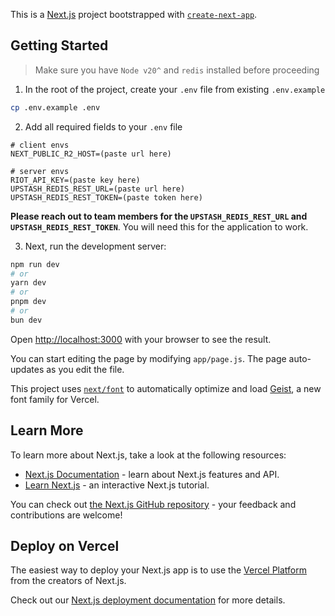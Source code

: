 This is a [Next.js](https://nextjs.org) project bootstrapped with [`create-next-app`](https://github.com/vercel/next.js/tree/canary/packages/create-next-app).

## Getting Started

> Make sure you have `Node v20^` and `redis` installed before proceeding

1.  In the root of the project, create your `.env` file from existing `.env.example`

```bash
cp .env.example .env
```

2. Add all required fields to your `.env` file

```env
# client envs
NEXT_PUBLIC_R2_HOST=(paste url here)

# server envs
RIOT_API_KEY=(paste key here)
UPSTASH_REDIS_REST_URL=(paste url here)
UPSTASH_REDIS_REST_TOKEN=(paste token here)
```

**Please reach out to team members for the `UPSTASH_REDIS_REST_URL` and `UPSTASH_REDIS_REST_TOKEN`**. You will need this for the application to work.

3. Next, run the development server:

```bash
npm run dev
# or
yarn dev
# or
pnpm dev
# or
bun dev
```

Open [http://localhost:3000](http://localhost:3000) with your browser to see the result.

You can start editing the page by modifying `app/page.js`. The page auto-updates as you edit the file.

This project uses [`next/font`](https://nextjs.org/docs/app/building-your-application/optimizing/fonts) to automatically optimize and load [Geist](https://vercel.com/font), a new font family for Vercel.

## Learn More

To learn more about Next.js, take a look at the following resources:

- [Next.js Documentation](https://nextjs.org/docs) - learn about Next.js features and API.
- [Learn Next.js](https://nextjs.org/learn) - an interactive Next.js tutorial.

You can check out [the Next.js GitHub repository](https://github.com/vercel/next.js) - your feedback and contributions are welcome!

## Deploy on Vercel

The easiest way to deploy your Next.js app is to use the [Vercel Platform](https://vercel.com/new?utm_medium=default-template&filter=next.js&utm_source=create-next-app&utm_campaign=create-next-app-readme) from the creators of Next.js.

Check out our [Next.js deployment documentation](https://nextjs.org/docs/app/building-your-application/deploying) for more details.
